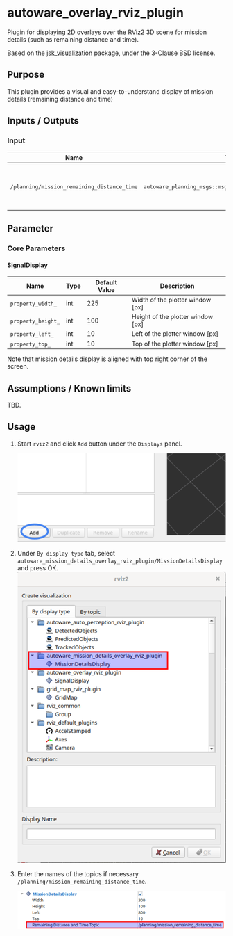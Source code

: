 # autoware_overlay_rviz_plugin

Plugin for displaying 2D overlays over the RViz2 3D scene for mission details (such as remaining distance and time).

Based on the [jsk_visualization](https://github.com/jsk-ros-pkg/jsk_visualization)
package, under the 3-Clause BSD license.

## Purpose

This plugin provides a visual and easy-to-understand display of mission details (remaining distance and time)

## Inputs / Outputs

### Input

| Name                                        | Type                                                        | Description                                               |
| ------------------------------------------- | ----------------------------------------------------------- | --------------------------------------------------------- |
| `/planning/mission_remaining_distance_time` | `autoware_planning_msgs::msg::MissionRemainingDistanceTime` | The topic is for mission remaining distance and time Data |

## Parameter

### Core Parameters

#### SignalDisplay

| Name               | Type | Default Value | Description                       |
| ------------------ | ---- | ------------- | --------------------------------- |
| `property_width_`  | int  | 225           | Width of the plotter window [px]  |
| `property_height_` | int  | 100           | Height of the plotter window [px] |
| `property_left_`   | int  | 10           | Left of the plotter window [px]   |
| `property_top_`    | int  | 10            | Top of the plotter window [px]    |

Note that mission details display is aligned with top right corner of the screen.

## Assumptions / Known limits

TBD.

## Usage

1. Start `rviz2` and click `Add` button under the `Displays` panel.

   ![select_add](./assets/images/select_add.png)

2. Under `By display type` tab, select `autoware_mission_details_overlay_rviz_plugin/MissionDetailsDisplay` and press OK.
   ![select_add](./assets/images/select_plugin.png)

3. Enter the names of the topics if necessary `/planning/mission_remaining_distance_time`.

   ![select_topic_name](./assets/images/select_topic_name.png)
